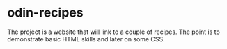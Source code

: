 # odin-recipes

The project is a website that will link to a couple of recipes. The point
is to demonstrate basic HTML skills and later on some CSS.
